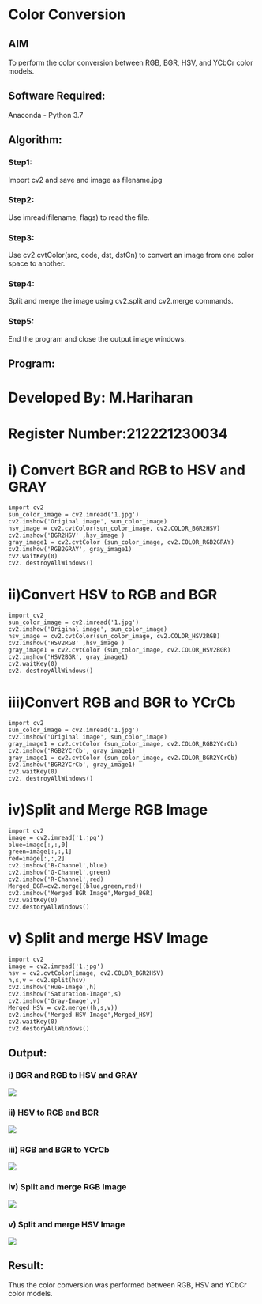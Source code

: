 # Color Conversion
## AIM
To perform the color conversion between RGB, BGR, HSV, and YCbCr color models.

## Software Required:
Anaconda - Python 3.7
## Algorithm:
### Step1:
Import cv2 and save and image as filename.jpg

### Step2:
Use imread(filename, flags) to read the file.

### Step3:
Use cv2.cvtColor(src, code, dst, dstCn) to convert an image from one color space to another.

### Step4:
Split and merge the image using cv2.split and cv2.merge commands.

### Step5:
End the program and close the output image windows.

## Program:

# Developed By: M.Hariharan
# Register Number:212221230034
# i) Convert BGR and RGB to HSV and GRAY
```
import cv2
sun_color_image = cv2.imread('1.jpg')
cv2.imshow('Original image', sun_color_image)
hsv_image = cv2.cvtColor(sun_color_image, cv2.COLOR_BGR2HSV)
cv2.imshow('BGR2HSV' ,hsv_image )
gray_image1 = cv2.cvtColor (sun_color_image, cv2.COLOR_RGB2GRAY)
cv2.imshow('RGB2GRAY', gray_image1)
cv2.waitKey(0)
cv2. destroyAllWindows()
```
# ii)Convert HSV to RGB and BGR
```
import cv2
sun_color_image = cv2.imread('1.jpg')
cv2.imshow('Original image', sun_color_image)
hsv_image = cv2.cvtColor(sun_color_image, cv2.COLOR_HSV2RGB)
cv2.imshow('HSV2RGB' ,hsv_image )
gray_image1 = cv2.cvtColor (sun_color_image, cv2.COLOR_HSV2BGR)
cv2.imshow('HSV2BGR', gray_image1)
cv2.waitKey(0)
cv2. destroyAllWindows()
```
# iii)Convert RGB and BGR to YCrCb
```
import cv2
sun_color_image = cv2.imread('1.jpg')
cv2.imshow('Original image', sun_color_image)
gray_image1 = cv2.cvtColor (sun_color_image, cv2.COLOR_RGB2YCrCb)
cv2.imshow('RGB2YCrCb', gray_image1)
gray_image1 = cv2.cvtColor (sun_color_image, cv2.COLOR_BGR2YCrCb)
cv2.imshow('BGR2YCrCb', gray_image1)
cv2.waitKey(0)
cv2. destroyAllWindows()
```
# iv)Split and Merge RGB Image
```
import cv2
image = cv2.imread('1.jpg')
blue=image[:,:,0]
green=image[:,:,1]
red=image[:,:,2]
cv2.imshow('B-Channel',blue)
cv2.imshow('G-Channel',green)
cv2.imshow('R-Channel',red)
Merged_BGR=cv2.merge((blue,green,red))
cv2.imshow('Merged BGR Image',Merged_BGR)
cv2.waitKey(0)
cv2.destoryAllWindows()
```
# v) Split and merge HSV Image
```
import cv2
image = cv2.imread('1.jpg')
hsv = cv2.cvtColor(image, cv2.COLOR_BGR2HSV)
h,s,v = cv2.split(hsv)
cv2.imshow('Hue-Image',h)
cv2.imshow('Saturation-Image',s)
cv2.imshow('Gray-Image',v)
Merged_HSV = cv2.merge((h,s,v))
cv2.imshow('Merged HSV Image',Merged_HSV)
cv2.waitKey(0)
cv2.destoryAllWindows()
```
## Output:
### i) BGR and RGB to HSV and GRAY
![](1.png)

### ii) HSV to RGB and BGR
![](2.png)

### iii) RGB and BGR to YCrCb
![](3.png)

### iv) Split and merge RGB Image
![](4.png)

### v) Split and merge HSV Image
![](5.png)


## Result:
Thus the color conversion was performed between RGB, HSV and YCbCr color models.
